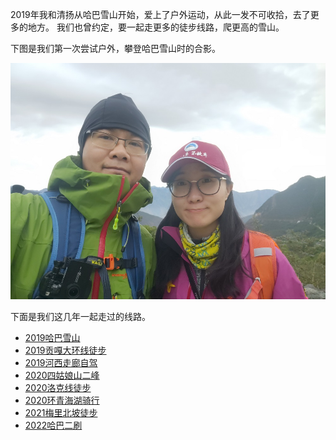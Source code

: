 2019年我和清扬从哈巴雪山开始，爱上了户外运动，从此一发不可收拾，去了更多的地方。
我们也曾约定，要一起走更多的徒步线路，爬更高的雪山。

下图是我们第一次尝试户外，攀登哈巴雪山时的合影。

![](https://raw.githubusercontent.com/helloqingyang/mkdocs/main/docs/images/2019Haba/IMG_20190502_094413F.jpg)


下面是我们这几年一起走过的线路。

* [2019哈巴雪山](https://looveeloveqingyang.cc/哈巴雪山/)
* [2019贡嘎大环线徒步](https://looveeloveqingyang.cc/贡嘎大环线徒步/)
* [2019河西走廊自驾](https://looveeloveqingyang.cc/河西走廊自驾/)
* [2020四姑娘山二峰](https://looveeloveqingyang.cc/四姑娘二峰/)
* [2020洛克线徒步](https://looveeloveqingyang.cc/洛克线徒步/)
* [2020环青海湖骑行](https://looveeloveqingyang.cc/环青海湖骑行/)
* [2021梅里北坡徒步](https://looveeloveqingyang.cc/梅里北坡徒步/)
* [2022哈巴二刷](https://looveeloveqingyang.cc/哈巴二刷/)

